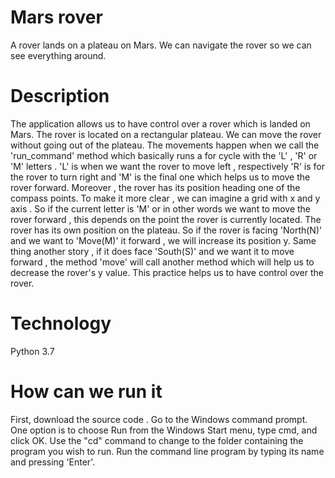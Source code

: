 # Mars rover

A rover lands on a plateau on Mars. We can navigate the rover so we can see everything around.



# Description

The application allows us to have control over a rover which is landed on Mars. The rover is located on a rectangular plateau. We can move the rover without going out of the plateau.
The movements happen when we call the 'run_command' method which basically runs a for cycle with the 'L' , 'R' or 'M' letters . 'L' is when we want the rover to move left , respectively
'R' is for the rover to turn right and 'M' is the final one which helps us to move the rover forward. Moreover , the rover has its position heading one of the compass points.
To make it more clear , we can imagine a grid with x and y axis . So if the current letter is 'M' or in other words we want to move the rover forward , this depends on the point the 
rover is currently located. The rover has its own position on the plateau. So if the rover is facing 'North(N)' and we want to 'Move(M)' it forward , we will increase its position y.
Same thing another story , if it does face 'South(S)' and we want it to move forward , the method 'move' will call another method which will help us to decrease the rover's y value.
This practice helps us to have control over the rover.

# Technology

Python 3.7

# How can we run it

First, download the source code . Go to the Windows command prompt. One option is to choose Run from the Windows Start menu, type cmd, and click OK.
Use the "cd" command to change to the folder containing the program you wish to run. Run the command line program by typing its name and pressing 'Enter'.

